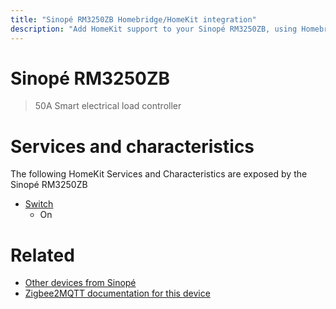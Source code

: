 ```yaml
---
title: "Sinopé RM3250ZB Homebridge/HomeKit integration"
description: "Add HomeKit support to your Sinopé RM3250ZB, using Homebridge, Zigbee2MQTT and homebridge-z2m."
---
```

<!---
This file has been GENERATED using src/docgen/docgen.ts
DO NOT EDIT THIS FILE MANUALLY!
-->
# Sinopé RM3250ZB
> 50A Smart electrical load controller


# Services and characteristics
The following HomeKit Services and Characteristics are exposed by
the Sinopé RM3250ZB

* [Switch](../../switch.md)
  * On


# Related
* [Other devices from Sinopé](../index.md#sinope)
* [Zigbee2MQTT documentation for this device](https://www.zigbee2mqtt.io/devices/RM3250ZB.html)